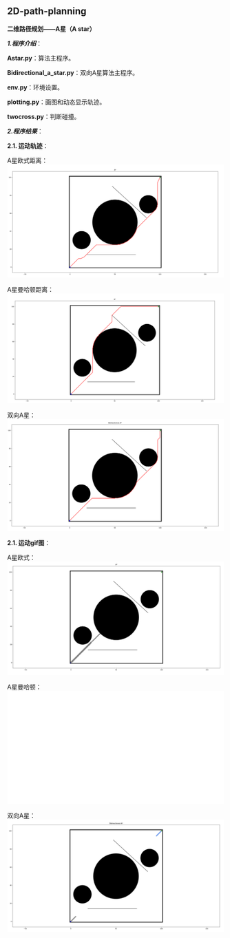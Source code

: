 ## 2D-path-planning
**二维路径规划——A星（A star）**

**_1.程序介绍_**：

**Astar.py**：算法主程序。

**Bidirectional_a_star.py**：双向A星算法主程序。

**env.py**：环境设置。

**plotting.py**：画图和动态显示轨迹。

**twocross.py**：判断碰撞。


**_2.程序结果_**：

**2.1. 运动轨迹**：

A星欧式距离：
![](https://github.com/Wukwim/2D-Path-Planning/blob/main/other/Astar%20%E6%AC%A7%E5%BC%8F.png)

A星曼哈顿距离：
![](https://github.com/Wukwim/2D-Path-Planning/blob/main/other/Astar%20%E6%9B%BC%E5%93%88%E9%A1%BF.png)

双向A星：
![](https://github.com/Wukwim/2D-Path-Planning/blob/main/other/2AstarB.png)


**2.1. 运动gif图**：

A星欧式：
![](https://github.com/Wukwim/2D-Path-Planning/blob/main/other/Astar%20%E6%AC%A7%E5%BC%8F.gif)

A星曼哈顿：
![](https://github.com/Wukwim/2D-Path-Planning/blob/main/other/Astar%20%E6%9B%BC%E5%93%88%E9%A1%BF.gif)

双向A星：
![](https://github.com/Wukwim/2D-Path-Planning/blob/main/other/2AstarB.gif)
